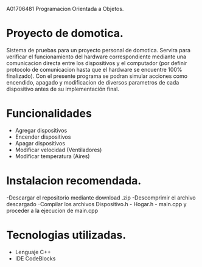 A01706481
Programacion Orientada a Objetos.
# Proyecto de domotica.
Sistema de pruebas para un proyecto personal de domotica. Servira para verificar el funcionamiento del hardware correspondiente mediante una comunicacion directa entre los dispositivos y el computador (por definir protocolo de comunicacion hasta que el hardware se encuentre 100% finalizado). Con el presente programa se podran simular acciones como encendido, apagado y modificacion de diversos parametros de cada dispositivo antes de su implementación final.

# Funcionalidades
- Agregar dispositivos
- Encender dispositivos
- Apagar dispositivos
- Modificar velocidad (Ventiladores)
- Modificar temperatura (Aires)

# Instalacion recomendada.
-Descargar el repositorio mediante download .zip
-Descomprimir el archivo descargado
-Compilar los archivos Dispositivo.h - Hogar.h - main.cpp y proceder a la ejecucion de main.cpp

# Tecnologias utilizadas.
- Lenguaje C++
- IDE CodeBlocks

